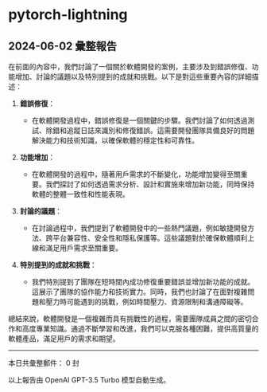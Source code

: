 # pytorch-lightning

## 2024-06-02 彙整報告

在前面的內容中，我們討論了一個關於軟體開發的案例，主要涉及到錯誤修復、功能增加、討論的議題以及特別提到的成就和挑戰。以下是對這些重要內容的詳細描述：



1. **錯誤修復**：

   - 在軟體開發過程中，錯誤修復是一個關鍵的步驟。我們討論了如何透過測試、除錯和追蹤日誌來識別和修復錯誤。這需要開發團隊具備良好的問題解決能力和技術知識，以確保軟體的穩定性和可靠性。



2. **功能增加**：

   - 在軟體開發的過程中，隨著用戶需求的不斷變化，功能增加變得至關重要。我們探討了如何透過需求分析、設計和實施來增加新功能，同時保持軟體的整體一致性和性能表現。



3. **討論的議題**：

   - 在討論過程中，我們提到了軟體開發中的一些熱門議題，例如敏捷開發方法、跨平台兼容性、安全性和隱私保護等。這些議題對於確保軟體順利上線和滿足用戶需求至關重要。



4. **特別提到的成就和挑戰**：

   - 我們特別提到了團隊在短時間內成功修復重要錯誤並增加新功能的成就。這展示了團隊的協作能力和技術實力。同時，我們也討論了在面對複雜問題和壓力時可能遇到的挑戰，例如時間壓力、資源限制和溝通障礙等。



總結來說，軟體開發是一個複雜而具有挑戰性的過程，需要團隊成員之間的密切合作和高度專業知識。通過不斷學習和改進，我們可以克服各種困難，提供高質量的軟體產品，滿足用戶的需求和期望。



---



本日共彙整郵件： 0 封



以上報告由 OpenAI GPT-3.5 Turbo 模型自動生成。